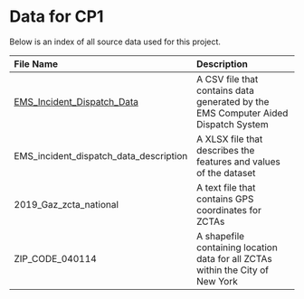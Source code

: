 # Data for CP1

Below is an index of all source data used for this project.

| File Name | Description |
| :--- | :-- |
| [EMS_Incident_Dispatch_Data](https://data.cityofnewyork.us/api/views/76xm-jjuj/rows.csv?accessType=DOWNLOAD) | A CSV file that contains data generated by the EMS Computer Aided Dispatch System |
| EMS_incident_dispatch_data_description | A XLSX file that describes the features and values of the dataset |
| 2019_Gaz_zcta_national | A text file that contains GPS coordinates for ZCTAs |
| ZIP_CODE_040114 | A shapefile containing location data for all ZCTAs within the City of New York |
